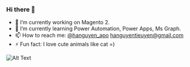 ### Hi there 👋


- 🔭 I’m currently working on Magento 2.
- 🌱 I’m currently learning Power Automation, Power Apps, Ms Graph.
- 📫 How to reach me: [@hanguyen_apo](https://twitter.com/hanguyen_apo) [hanguyentieuyen@gmail.com](https://gmail.com/)
- ⚡ Fun fact: I love cute animals like cat =)


![Alt Text](https://static.wixstatic.com/media/4cbe8d_f1ed2800a49649848102c68fc5a66e53~mv2.gif)
